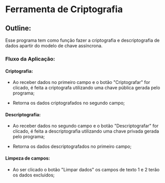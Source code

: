 # Ferramenta de Criptografia

## Outline:
Esse programa tem como função fazer a criptografia e descriptografia de dados apartir do modelo de chave assíncrona.

### Fluxo da Aplicação:
#### Criptografia:
* Ao receber dados no primeiro campo e o botão "Criptografar" for clicado, é feita a criptografa utilizando uma chave pública gerada pelo programa;

* Retorna os dados criptografados no segundo campo;

#### Descriptografia:
* Ao receber dados no segundo campo e o botão "Descriptografar" for clicado, é feita a descriptografia utilizando uma chave privada gerada pelo programa;

* Retorna os dados descriptografados no primeiro campo;

#### Limpeza de campos:
* Ao  ser clicado o botão "Limpar dados" os campos de texto 1 e 2 terão os dados excluidos;

